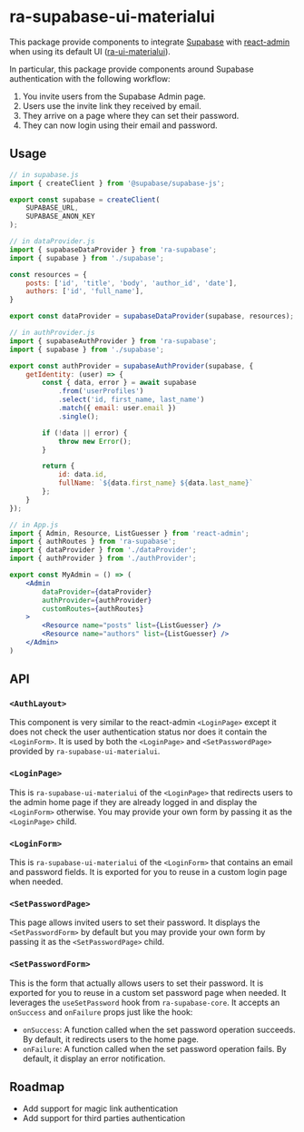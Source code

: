 # ra-supabase-ui-materialui

This package provide components to integrate [Supabase](https://supabase.io/) with [react-admin](https://marmelab.com/react-admin) when using its default UI ([ra-ui-materialui](https://github.com/marmelab/react-admin/tree/master/packages/ra-ui-materialui)).

In particular, this package provide components around Supabase authentication with the following workflow:

1. You invite users from the Supabase Admin page.
2. Users use the invite link they received by email.
3. They arrive on a page where they can set their password.
4. They can now login using their email and password.

## Usage

```jsx
// in supabase.js
import { createClient } from '@supabase/supabase-js';

export const supabase = createClient(
    SUPABASE_URL,
    SUPABASE_ANON_KEY
);

// in dataProvider.js
import { supabaseDataProvider } from 'ra-supabase';
import { supabase } from './supabase';

const resources = {
    posts: ['id', 'title', 'body', 'author_id', 'date'],
    authors: ['id', 'full_name'],
}

export const dataProvider = supabaseDataProvider(supabase, resources);

// in authProvider.js
import { supabaseAuthProvider } from 'ra-supabase';
import { supabase } from './supabase';

export const authProvider = supabaseAuthProvider(supabase, {
    getIdentity: (user) => {
        const { data, error } = await supabase
            .from('userProfiles')
            .select('id, first_name, last_name')
            .match({ email: user.email })
            .single();

        if (!data || error) {
            throw new Error();
        }

        return {
            id: data.id,
            fullName: `${data.first_name} ${data.last_name}`
        };
    }
});

// in App.js
import { Admin, Resource, ListGuesser } from 'react-admin';
import { authRoutes } from 'ra-supabase';
import { dataProvider } from './dataProvider';
import { authProvider } from './authProvider';

export const MyAdmin = () => (
    <Admin
        dataProvider={dataProvider}
        authProvider={authProvider}
        customRoutes={authRoutes}
    >
        <Resource name="posts" list={ListGuesser} />
        <Resource name="authors" list={ListGuesser} />
    </Admin>
)
```

## API

### `<AuthLayout>`

This component is very similar to the react-admin `<LoginPage>` except it does not check the user authentication status nor does it contain the `<LoginForm>`. It is used by both the `<LoginPage>` and `<SetPasswordPage>` provided by `ra-supabase-ui-materialui`.

### `<LoginPage>`

This is `ra-supabase-ui-materialui` of the `<LoginPage>` that redirects users to the admin home page if they are already logged in and display the `<LoginForm>` otherwise. You may provide your own form by passing it as the `<LoginPage>` child.

### `<LoginForm>`

This is `ra-supabase-ui-materialui` of the `<LoginForm>` that contains an email and password fields. It is exported for you to reuse in a custom login page when needed.

### `<SetPasswordPage>`

This page allows invited users to set their password. It displays the `<SetPasswordForm>` by default but you may provide your own form by passing it as the `<SetPasswordPage>` child.

### `<SetPasswordForm>`

This is the form that actually allows users to set their password. It is exported for you to reuse in a custom set password page when needed. It leverages the `useSetPassword` hook from `ra-supabase-core`.
It accepts an `onSuccess` and `onFailure` props just like the hook:

-   `onSuccess`: A function called when the set password operation succeeds. By default, it redirects users to the home page.
-   `onFailure`: A function called when the set password operation fails. By default, it display an error notification.

## Roadmap

-   Add support for magic link authentication
-   Add support for third parties authentication

